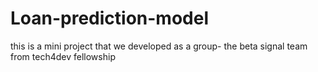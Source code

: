 # Loan-prediction-model
this is a mini project that we developed as a group- the beta signal team from tech4dev fellowship
